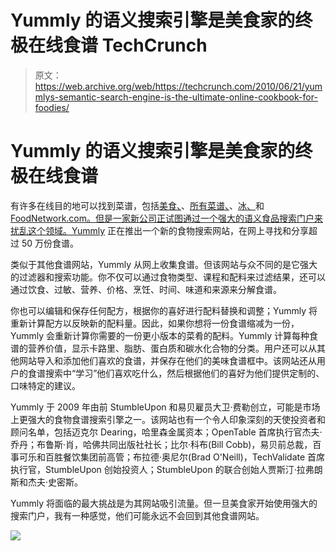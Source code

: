 # Yummly 的语义搜索引擎是美食家的终极在线食谱 TechCrunch

> 原文：<https://web.archive.org/web/https://techcrunch.com/2010/06/21/yummlys-semantic-search-engine-is-the-ultimate-online-cookbook-for-foodies/>

# Yummly 的语义搜索引擎是美食家的终极在线食谱

有许多在线目的地可以找到菜谱，包括[美食、](https://web.archive.org/web/20230126023514/https://techcrunch.com/2010/04/01/conde-nast-cooks-up-a-tasty-digital-cookbook-with-the-epicurious-ipad-app/)、[所有菜谱、](https://web.archive.org/web/20230126023514/https://techcrunch.com/2010/02/25/allrecipes-launches-new-iphone-app-planning-cooking-app-for-ipad/)、[冰、](https://web.archive.org/web/20230126023514/https://techcrunch.com/2010/01/21/bam-bing-now-cooks-up-recipes/)和[FoodNetwork.com。但是一家新公司正试图通过一个强大的语义食品搜索门户来扰乱这个领域。Yummly](https://web.archive.org/web/20230126023514/http://www.foodnetwork.com/) 正在推出一个新的食物搜索网站，在网上寻找和分享超过 50 万份食谱。

类似于其他食谱网站，Yummly 从网上收集食谱。但该网站与众不同的是它强大的过滤器和搜索功能。你不仅可以通过食物类型、课程和配料来过滤结果，还可以通过饮食、过敏、营养、价格、烹饪、时间、味道和来源来分解食谱。

你也可以编辑和保存任何配方，根据你的喜好进行配料替换和调整；Yummly 将重新计算配方以反映新的配料量。因此，如果你想将一份食谱缩减为一份，Yummly 会重新计算你需要的一份更小版本的菜肴的配料。Yummly 计算每种食谱的营养价值，显示卡路里、脂肪、蛋白质和碳水化合物的分类。用户还可以从其他网站导入和添加他们喜欢的食谱，并保存在他们的美味食谱框中。该网站还从用户的食谱搜索中“学习”他们喜欢吃什么，然后根据他们的喜好为他们提供定制的、口味特定的建议。

Yummly 于 2009 年由前 StumbleUpon 和易贝雇员大卫·费勒创立，可能是市场上更强大的食物食谱搜索引擎之一。该网站也有一个令人印象深刻的天使投资者和顾问名单，包括迈克尔 Dearing，哈里森金属资本；OpenTable 首席执行官杰夫·乔丹；布鲁斯·肖，哈佛共同出版社社长；比尔·科布(Bill Cobb)，易贝前总裁，百事可乐和百胜餐饮集团前高管；布拉德·奥尼尔(Brad O'Neill)，TechValidate 首席执行官，StumbleUpon 创始投资人；StumbleUpon 的联合创始人贾斯汀·拉弗朗斯和杰夫·史密斯。

Yummly 将面临的最大挑战是为其网站吸引流量。但一旦美食家开始使用强大的搜索门户，我有一种感觉，他们可能永远不会回到其他食谱网站。

![](img/517e396aafbfdbf675b89ec04c95136d.png)